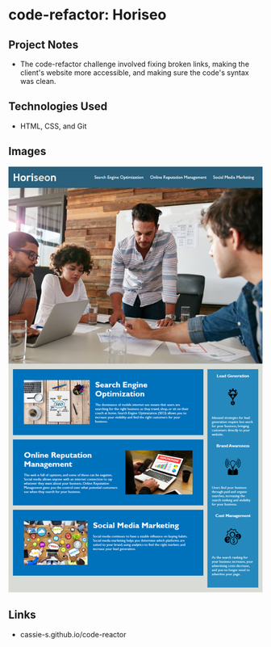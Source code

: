 # code-refactor: Horiseo
## Project Notes
* The code-refactor challenge involved fixing broken links, making the client's website more accessible, and making sure the code's syntax was clean.
## Technologies Used
* HTML, CSS, and Git
## Images
![Screenshot of Website](website.png)
## Links
* cassie-s.github.io/code-reactor


